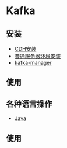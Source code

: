 # Kafka
## 安装
- [CDH安装](/Message/Kafka/Install/CDH.md)
- [普通服务器环境安装](/Message/Kafka/Install/Normal.md)
- [kafka-manager](/Message/Kafka/Install/KafkaManager.md)
## 使用

## 各种语言操作
- [Java](/Message/Kafka/Language/Java.md)
## 使用